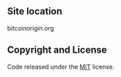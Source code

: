 ## Site location

bitcoinorigin.org


## Copyright and License

Code released under the [MIT](https://github.com/BlackrockDigital/startbootstrap-freelancer/blob/gh-pages/LICENSE) license.
